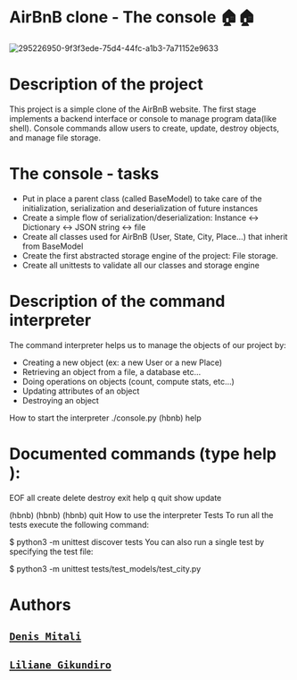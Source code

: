 # AirBnB clone - The console 🏠🏠

![295226950-9f3f3ede-75d4-44fc-a1b3-7a71152e9633](https://github.com/user-attachments/assets/7313191b-b6e5-455a-97ee-f7212c3f49e9)



# Description of the project

This project is a simple clone of the AirBnB website. The first stage implements a backend interface or console to manage program data(like shell). Console commands allow users to create, update, destroy objects, and manage file storage. 

# The console - tasks
-  Put in place a parent class (called BaseModel) to take care of the initialization, serialization and deserialization of  future instances <br>
-  Create a simple flow of serialization/deserialization: Instance <-> Dictionary <-> JSON string <-> file
-  Create all classes used for AirBnB (User, State, City, Place…) that inherit from BaseModel
-  Create the first abstracted storage engine of the project: File storage.
-  Create all unittests to validate all our classes and storage engine


# Description of the command interpreter

The command interpreter helps us to manage the objects of our project by:

- Creating a new object (ex: a new User or a new Place)
- Retrieving an object from a file, a database etc…
- Doing operations on objects (count, compute stats, etc…)
- Updating attributes of an object
- Destroying an object

How to start the interpreter
./console.py
(hbnb) help

Documented commands (type help <topic>):
========================================
EOF  all  create  delete  destroy  exit  help  q  quit  show  update

(hbnb) 
(hbnb) 
(hbnb) quit
How to use the interpreter
Tests
To run all the tests execute the following command:

$ python3 -m unittest discover tests
You can also run a single test by specifying the test file:

$ python3 -m unittest tests/test_models/test_city.py




# Authors

## [`Denis Mitali`](www.linkedin.com/in/mitali-denis-9826a02ba)
## [`Liliane Gikundiro`](https://www.linkedin.com/in/gikundiro-liliane/)
